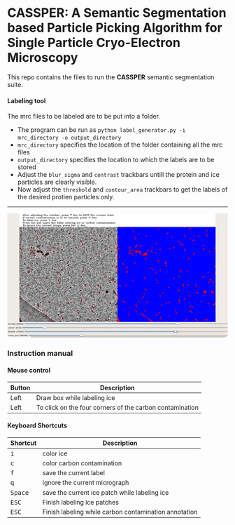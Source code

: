 # CASSPER: A Semantic Segmentation based Particle Picking Algorithm for Single Particle Cryo-Electron Microscopy

This repo contains the files to run the **CASSPER** semantic segmentation suite. 

#### Labeling tool

 The mrc files to be labeled are to be put into a folder.
* The program can be run as `python label_generator.py -i mrc_directory -o output_directory`
* `mrc_directory` specifies the location of the folder containing all the mrc files
* `output_directory` specifies the location to which the labels are to be stored
* Adjust the `blur_sigma` and `contrast` trackbars untill the protein and ice particles are clearly visible.
* Now adjust the `threshold` and `contour_area` trackbars to get the labels of the desired protien particles only.
----
![label generator](./image.png)
### Instruction manual

#### Mouse control

Button | Description | 
--- | --- |
Left | Draw box while labeling ice
Left | To click on the four corners of the carbon contamination

#### Keyboard Shortcuts

Shortcut | Description | 
--- | --- |
<kbd>i</kbd> | color ice |
<kbd>c</kbd> | color carbon contamination |
<kbd>f</kbd> | save the current label |
<kbd>q</kbd> | ignore the current micrograph |
<kbd>Space</kbd> | save the current ice patch while labeling ice |
<kbd>ESC</kbd> | Finish labeling ice patches |
<kbd>ESC</kbd> | Finish labeling while carbon contamination annotation  |
